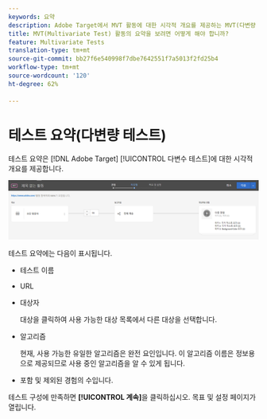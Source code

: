 ```yaml
---
keywords: 요약
description: Adobe Target에서 MVT 활동에 대한 시각적 개요를 제공하는 MVT(다변량 테스트) 활동의 요약을 봅니다.
title: MVT(Multivariate Test) 활동의 요약을 보려면 어떻게 해야 합니까?
feature: Multivariate Tests
translation-type: tm+mt
source-git-commit: bb27f6e540998f7dbe7642551f7a5013f2fd25b4
workflow-type: tm+mt
source-wordcount: '120'
ht-degree: 62%

---
```



# 테스트 요약(다변량 테스트)

테스트 요약은 [!DNL Adobe Target] [!UICONTROL 다변수 테스트]에 대한 시각적 개요를 제공합니다.

![테스트 요약 대화 상자](/help/c-activities/c-multivariate-testing/t-create-multivariate-test/assets/summary2new.png)

테스트 요약에는 다음이 표시됩니다.

* 테스트 이름
* URL
* 대상자

   대상을 클릭하여 사용 가능한 대상 목록에서 다른 대상을 선택합니다.
* 알고리즘

   현재, 사용 가능한 유일한 알고리즘은 완전 요인입니다. 이 알고리즘 이름은 정보용으로 제공되므로 사용 중인 알고리즘을 알 수 있게 됩니다.
* 포함 및 제외된 경험의 수입니다.

테스트 구성에 만족하면 **[!UICONTROL 계속]**&#x200B;을 클릭하십시오. 목표 및 설정 페이지가 열립니다.
